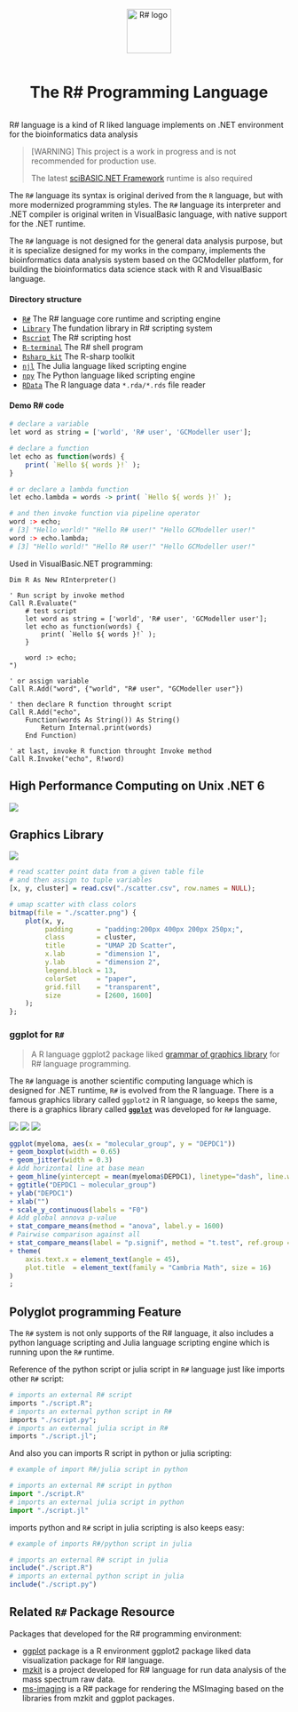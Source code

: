 <div align="center" style="display:grid;place-items:center;">
<p>
    <a href="http://www.clipartbest.com/clipart-di85MqodT" target="_blank"><img width="80" src="docs/images/R-sharp.png" alt="R# logo"></a>
</p>
<h1>The R# Programming Language</h1>

</div>

R# language is a kind of R liked language implements on .NET environment for the bioinformatics data analysis

> [WARNING] This project is a work in progress and is not recommended for production use.
>
> The latest [sciBASIC.NET Framework](https://github.com/xieguigang/sciBASIC) runtime is also required

The ``R#`` language its syntax is original derived from the ``R`` language, but with more modernized programming styles. The ``R#`` language its interpreter and .NET compiler is original writen in VisualBasic language, with native support for the .NET runtime.

The ``R#`` language is not designed for the general data analysis purpose, but it is specialize designed for my works in the company, implements the bioinformatics data analysis system based on the GCModeller platform, for building the bioinformatics data science stack with R and VisualBasic language.

#### Directory structure

+ [``R#``](./R#) The R# language core runtime and scripting engine
+ [``Library``](./Library) The fundation library in R# scripting system
+ [``Rscript``](./Rscript) The R# scripting host
+ [``R-terminal``](./studio/R-terminal) The R# shell program  
+ [``Rsharp_kit``](./studio/Rsharp_kit) The R-sharp toolkit
+ [``njl``](./studio/njl) The Julia language liked scripting engine
+ [``npy``](./studio/npy) The Python language liked scripting engine
+ [``RData``](./studio/RData) The R language data ``*.rda/*.rds`` file reader

#### Demo R# code

```R
# declare a variable
let word as string = ['world', 'R# user', 'GCModeller user'];

# declare a function
let echo as function(words) {
    print( `Hello ${ words }!` );
}

# or declare a lambda function
let echo.lambda = words -> print( `Hello ${ words }!` );

# and then invoke function via pipeline operator
word :> echo;
# [3] "Hello world!" "Hello R# user!" "Hello GCModeller user!"
word :> echo.lambda;
# [3] "Hello world!" "Hello R# user!" "Hello GCModeller user!"
```

Used in VisualBasic.NET programming:

```vbnet
Dim R As New RInterpreter()

' Run script by invoke method
Call R.Evaluate("
    # test script
    let word as string = ['world', 'R# user', 'GCModeller user'];
    let echo as function(words) {
        print( `Hello ${ words }!` );
    }

    word :> echo;
")

' or assign variable
Call R.Add("word", {"world", "R# user", "GCModeller user"})

' then declare R function throught script
Call R.Add("echo", 
    Function(words As String()) As String()
        Return Internal.print(words)
    End Function)

' at last, invoke R function throught Invoke method
Call R.Invoke("echo", R!word)
```

## High Performance Computing on Unix .NET 6 

![](./docs/images/htop.png)

## Graphics Library

![](./docs/demo/scatter/scatter.png)

```r
# read scatter point data from a given table file
# and then assign to tuple variables
[x, y, cluster] = read.csv("./scatter.csv", row.names = NULL);

# umap scatter with class colors
bitmap(file = "./scatter.png") {
	plot(x, y,
		 padding      = "padding:200px 400px 200px 250px;",
		 class        = cluster,
		 title        = "UMAP 2D Scatter",
		 x.lab        = "dimension 1",
		 y.lab        = "dimension 2",
		 legend.block = 13,
		 colorSet     = "paper", 
		 grid.fill    = "transparent",
		 size         = [2600, 1600]
	);
};
```

### ggplot for ``R#``

> A R language ggplot2 package liked [grammar of graphics library](https://github.com/rsharp-lang/ggplot) for R# language programming.

The ``R#`` language is another scientific computing language which is designed for .NET runtime, ``R#`` is evolved from the R language. There is a famous graphics library called ``ggplot2`` in R language, so keeps the same, there is a graphics library called **[``ggplot``](https://github.com/rsharp-lang/ggplot)** was developed for ``R#`` language.

![](docs/images/myeloma_violin.png)
![](docs/images/myeloma_box.png)
![](docs/images/myeloma_bar.png)

```r
ggplot(myeloma, aes(x = "molecular_group", y = "DEPDC1"))
+ geom_boxplot(width = 0.65)
+ geom_jitter(width = 0.3)
# Add horizontal line at base mean 
+ geom_hline(yintercept = mean(myeloma$DEPDC1), linetype="dash", line.width = 6, color = "red")
+ ggtitle("DEPDC1 ~ molecular_group")
+ ylab("DEPDC1")
+ xlab("")
+ scale_y_continuous(labels = "F0")
# Add global annova p-value 
+ stat_compare_means(method = "anova", label.y = 1600) 
# Pairwise comparison against all
+ stat_compare_means(label = "p.signif", method = "t.test", ref.group = ".all.", hide.ns = TRUE)
+ theme(
	axis.text.x = element_text(angle = 45), 
	plot.title  = element_text(family = "Cambria Math", size = 16)
)
;
```

## Polyglot programming Feature

The ``R#`` system is not only supports of the R# language, it also includes a python language scripting and Julia language scripting engine which is running upon the ``R#`` runtime.

Reference of the python script or julia script in ``R#`` language just like imports other ``R#`` script:

```r
# imports an external R# script
imports "./script.R";
# imports an external python script in R#
imports "./script.py";
# imports an external julia script in R#
imports "./script.jl";
```

And also you can imports R script in python or julia scripting:

```py
# example of import R#/julia script in python

# imports an external R# script in python
import "./script.R"
# imports an external julia script in python
import "./script.jl"
```

imports python and ``R#`` script in julia scripting is also keeps easy:

```julia
# example of imports R#/python script in julia

# imports an external R# script in julia
include("./script.R")
# imports an external python script in julia
include("./script.py")
```

## Related ``R#`` Package Resource

Packages that developed for the R# programming environment:

+ [ggplot](https://github.com/rsharp-lang/ggplot) package is a R environment ggplot2 package liked data visualization package for R# language.  
+ [mzkit](https://github.com/xieguigang/mzkit) is a project developed for R# language for run data analysis of the mass spectrum raw data.
+ [ms-imaging](https://github.com/xieguigang/ms-imaging) is a R# package for rendering the MSImaging based on the libraries from mzkit and ggplot packages.


